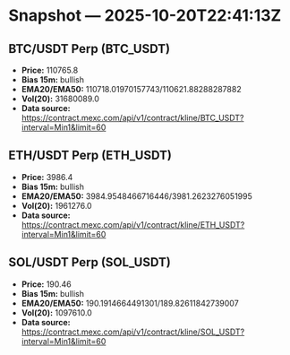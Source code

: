 # Snapshot — 2025-10-20T22:41:13Z

## BTC/USDT Perp (BTC_USDT)
- **Price:** 110765.8
- **Bias 15m:** bullish
- **EMA20/EMA50:** 110718.01970157743/110621.88288287882
- **Vol(20):** 31680089.0
- **Data source:** https://contract.mexc.com/api/v1/contract/kline/BTC_USDT?interval=Min1&limit=60

## ETH/USDT Perp (ETH_USDT)
- **Price:** 3986.4
- **Bias 15m:** bullish
- **EMA20/EMA50:** 3984.9548466716446/3981.2623276051995
- **Vol(20):** 1961276.0
- **Data source:** https://contract.mexc.com/api/v1/contract/kline/ETH_USDT?interval=Min1&limit=60

## SOL/USDT Perp (SOL_USDT)
- **Price:** 190.46
- **Bias 15m:** bullish
- **EMA20/EMA50:** 190.1914664491301/189.82611842739007
- **Vol(20):** 1097610.0
- **Data source:** https://contract.mexc.com/api/v1/contract/kline/SOL_USDT?interval=Min1&limit=60
